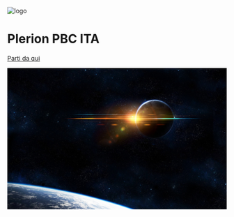 <!-- _coverpage.md -->

![logo](_media/icon.svg)

# Plerion PBC ITA

[Parti da qui](/home.md)

![](/_assets/universe-1408289.jpg)